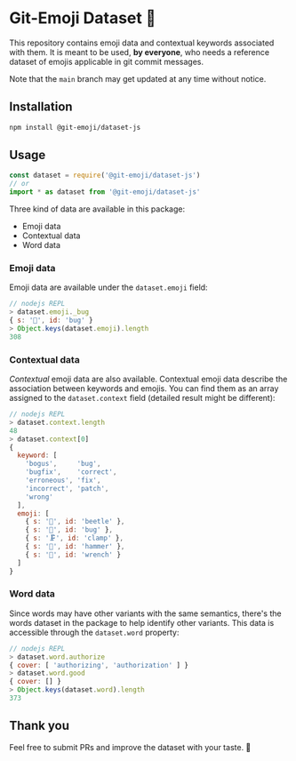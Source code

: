 # Git-Emoji Dataset 📑

This repository contains emoji data and contextual keywords associated with them. It is meant to be used, **by everyone**, who needs a reference dataset of emojis applicable in git commit messages.

Note that the `main` branch may get updated at any time without notice.

## Installation

```sh
npm install @git-emoji/dataset-js
```

## Usage

```ts
const dataset = require('@git-emoji/dataset-js')
// or
import * as dataset from '@git-emoji/dataset-js'
```

Three kind of data are available in this package:

- Emoji data
- Contextual data
- Word data

### Emoji data

Emoji data are available under the `dataset.emoji` field:

```js
// nodejs REPL
> dataset.emoji._bug
{ s: '🐛', id: 'bug' }
> Object.keys(dataset.emoji).length
308
```

### Contextual data

*Contextual* emoji data are also available. Contextual emoji data describe the association between keywords and emojis. You can find them as an array assigned to the `dataset.context` field (detailed result might be different):

```js
// nodejs REPL
> dataset.context.length
48
> dataset.context[0]
{
  keyword: [
    'bogus',     'bug',
    'bugfix',    'correct',
    'erroneous', 'fix',
    'incorrect', 'patch',
    'wrong'
  ],
  emoji: [
    { s: '🐞', id: 'beetle' },
    { s: '🐛', id: 'bug' },
    { s: '🗜', id: 'clamp' },
    { s: '🔨', id: 'hammer' },
    { s: '🔧', id: 'wrench' }
  ]
}
```

### Word data

Since words may have other variants with the same semantics, there's the words dataset in the package to help identify other variants. This data is accessible through the `dataset.word` property:

```js
// nodejs REPL
> dataset.word.authorize
{ cover: [ 'authorizing', 'authorization' ] }
> dataset.word.good
{ cover: [] }
> Object.keys(dataset.word).length
373
```

## Thank you

Feel free to submit PRs and improve the dataset with your taste. 🍏
